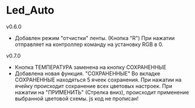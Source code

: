 # Led_Auto

v0.6.0
- Добавлен режим "отчистки" ленты. (Кнопка "R")
При нажатии отправляет на контроллер команду на установку RGB в 0.

v0.7.0
- Кнопка ТЕМПЕРАТУРА заменена на кнопку СОХРАНЕННЫЕ
- Добавлена новая функция. "СОХРАНЕННЫЕ"
Во вкладке СОХРАНЕННЫЕ находяться 5 ячеек сохранения. При нажатии на ячейку происходит сохранение всех цветовых настроек. При нажатии на "ПРИМЕНИТЬ" (Стрелка вниз), происходит применение выбранной цветовой схемы.
js код не прописан!
